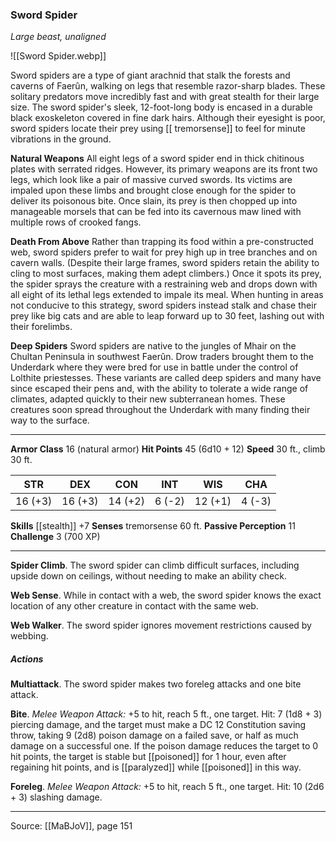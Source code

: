 ### Sword Spider
_Large beast, unaligned_

![[Sword Spider.webp]]

Sword spiders are a type of giant arachnid that stalk the forests and caverns of Faerûn, walking on legs that resemble razor-sharp blades. These solitary predators move incredibly fast and with great stealth for their large size. The sword spider's sleek, 12-foot-long body is encased in a durable black exoskeleton covered in fine dark hairs. Although their eyesight is poor, sword spiders locate their prey using [[ tremorsense]] to feel for minute vibrations in the ground.

**Natural Weapons** All eight legs of a sword spider end in thick chitinous plates with serrated ridges. However, its primary weapons are its front two legs, which look like a pair of massive curved swords. Its victims are impaled upon these limbs and brought close enough for the spider to deliver its poisonous bite. Once slain, its prey is then chopped up into manageable morsels that can be fed into its cavernous maw lined with multiple rows of crooked fangs.


**Death From Above** Rather than trapping its food within a pre-constructed web, sword spiders prefer to wait for prey high up in tree branches and on cavern walls. (Despite their large frames, sword spiders retain the ability to cling to most surfaces, making them adept climbers.) Once it spots its prey, the spider sprays the creature with a restraining web and drops down with all eight of its lethal legs extended to impale its meal. When hunting in areas not conducive to this strategy, sword spiders instead stalk and chase their prey like big cats and are able to leap forward up to 30 feet, lashing out with their forelimbs.


**Deep Spiders** Sword spiders are native to the jungles of Mhair on the Chultan Peninsula in southwest Faerûn. Drow traders brought them to the Underdark where they were bred for use in battle under the control of Lolthite priestesses. These variants are called deep spiders and many have since escaped their pens and, with the ability to tolerate a wide range of climates, adapted quickly to their new subterranean homes. These creatures soon spread throughout the Underdark with many finding their way to the surface.






---

**Armor Class** 16 (natural armor)
**Hit Points** 45 (6d10 + 12)
**Speed** 30 ft., climb 30 ft.

| STR     | DEX     | CON     | INT     | WIS     | CHA     |
|---------|---------|---------|---------|---------|---------|
| 16 (+3) | 16 (+3) | 14 (+2) | 6 (-2) | 12 (+1) | 4 (-3) |

**Skills** [[stealth]] +7
**Senses** tremorsense 60 ft.
**Passive Perception** 11
**Challenge** 3 (700 XP)

---

**Spider Climb**. The sword spider can climb difficult surfaces, including upside down on ceilings, without needing to make an ability check.

**Web Sense**. While in contact with a web, the sword spider knows the exact location of any other creature in contact with the same web.

**Web Walker**. The sword spider ignores movement restrictions caused by webbing.

##### Actions
**Multiattack**. The sword spider makes two foreleg attacks and one bite attack.

**Bite**. _Melee Weapon Attack:_ +5 to hit, reach 5 ft., one target. Hit: 7 (1d8 + 3) piercing damage, and the target must make a DC 12 Constitution saving throw, taking 9 (2d8) poison damage on a failed save, or half as much damage on a successful one. If the poison damage reduces the target to 0 hit points, the target is stable but [[poisoned]] for 1 hour, even after regaining hit points, and is [[paralyzed]] while [[poisoned]] in this way.

**Foreleg**. _Melee Weapon Attack:_ +5 to hit, reach 5 ft., one target. Hit: 10 (2d6 + 3) slashing damage.


---

Source: [[MaBJoV]], page 151